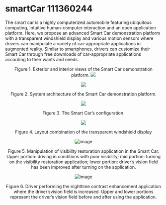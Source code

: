# smartCar 111360244
The smart car is a highly computerized automobile featuring ubiquitous computing, intuitive human-computer interaction and an open application platform. Here, we propose an advanced Smart Car demonstration platform with a transparent windshield display and various motion sensors where drivers can manipulate a variety of car-appropriate applications in augmented reality. Similar to smartphones, drivers can customize their Smart Car through free downloads of car-appropriate applications according to their wants and needs. 



<div align="center">



Figure 1. 
Exterior and interior views of the Smart Car demonstration platform.
<img src=https://github.com/smartCarLab/smartCar/blob/master/image/image1.png?>

<img src=https://github.com/smartCarLab/smartCar/blob/master/image/image2.png?>

Figure 2. System architecture of the Smart Car demonstration platform.


<img src=https://github.com/smartCarLab/smartCar/blob/master/image/image3.png?>

Figure 3. The Smart Car’s configuration.



<img src=https://github.com/smartCarLab/smartCar/blob/master/image/image4.png?>

Figure 4. Layout combination of the transparent windshield display




![image](https://github.com/smartCarLab/smartCar/blob/master/image/image5.png?raw=true)

Figure 5. Manipulation of visibility restoration application in the Smart Car. Upper portion:
driving in conditions with poor visibility; mid portion: turning on the visibility restoration application;
lower portion: driver’s vision field has been improved after turning on the application.

![image](https://github.com/smartCarLab/smartCar/blob/master/image/image6.png?raw=true)

Figure 6. Driver performing the nighttime contrast enhancement application where the
driver’svision field is increased. Upper and lower portions represent the driver’s vision field
before and after using the application.
</div>
